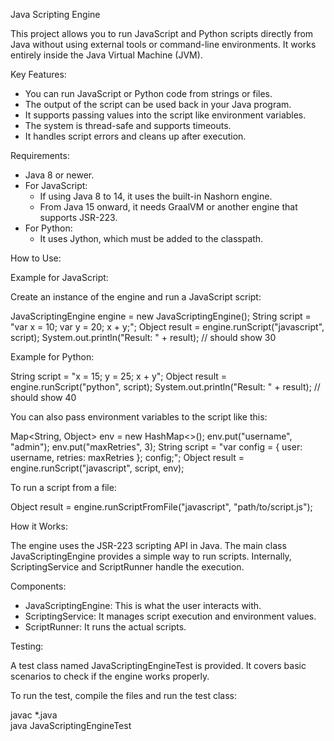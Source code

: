 Java Scripting Engine

This project allows you to run JavaScript and Python scripts directly from Java without using external tools or command-line environments. It works entirely inside the Java Virtual Machine (JVM).

Key Features:

- You can run JavaScript or Python code from strings or files.
- The output of the script can be used back in your Java program.
- It supports passing values into the script like environment variables.
- The system is thread-safe and supports timeouts.
- It handles script errors and cleans up after execution.

Requirements:

- Java 8 or newer.
- For JavaScript:
  - If using Java 8 to 14, it uses the built-in Nashorn engine.
  - From Java 15 onward, it needs GraalVM or another engine that supports JSR-223.
- For Python:
  - It uses Jython, which must be added to the classpath.

How to Use:

Example for JavaScript:

Create an instance of the engine and run a JavaScript script:

JavaScriptingEngine engine = new JavaScriptingEngine();
String script = "var x = 10; var y = 20; x + y;";
Object result = engine.runScript("javascript", script);
System.out.println("Result: " + result); // should show 30

Example for Python:

String script = "x = 15; y = 25; x + y";
Object result = engine.runScript("python", script);
System.out.println("Result: " + result); // should show 40

You can also pass environment variables to the script like this:

Map<String, Object> env = new HashMap<>();
env.put("username", "admin");
env.put("maxRetries", 3);
String script = "var config = { user: username, retries: maxRetries }; config;";
Object result = engine.runScript("javascript", script, env);

To run a script from a file:

Object result = engine.runScriptFromFile("javascript", "path/to/script.js");

How it Works:

The engine uses the JSR-223 scripting API in Java. The main class JavaScriptingEngine provides a simple way to run scripts. Internally, ScriptingService and ScriptRunner handle the execution.

Components:

- JavaScriptingEngine: This is what the user interacts with.
- ScriptingService: It manages script execution and environment values.
- ScriptRunner: It runs the actual scripts.

Testing:

A test class named JavaScriptingEngineTest is provided. It covers basic scenarios to check if the engine works properly.

To run the test, compile the files and run the test class:

javac *.java  
java JavaScriptingEngineTest
